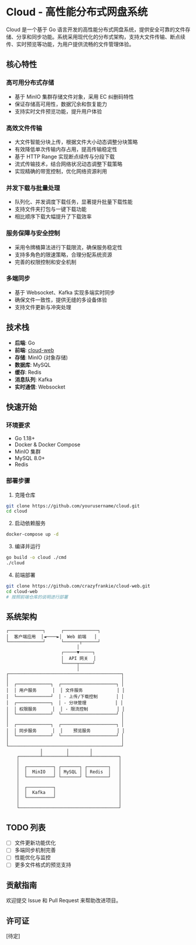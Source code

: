 # Cloud - 高性能分布式网盘系统

Cloud 是一个基于 Go 语言开发的高性能分布式网盘系统，提供安全可靠的文件存储、分享和同步功能。系统采用现代化的分布式架构，支持大文件传输、断点续传、实时预览等功能，为用户提供流畅的文件管理体验。

## 核心特性

### 高可用分布式存储
- 基于 MinIO 集群存储文件对象，采用 EC 纠删码特性
- 保证存储高可用性，数据冗余和恢复能力
- 支持实时文件预览功能，提升用户体验

### 高效文件传输
- 大文件智能分块上传，根据文件大小动态调整分块策略
- 有效降低单次传输内存占用，提高传输稳定性
- 基于 HTTP Range 实现断点续传与分段下载
- 流式传输技术，结合网络状况动态调整下载策略
- 实现精确的带宽控制，优化网络资源利用

### 并发下载与批量处理
- 队列化、并发调度下载任务，显著提升批量下载性能
- 支持文件夹打包与一键下载功能
- 相比顺序下载大幅提升了下载效率

### 服务保障与安全控制
- 采用令牌桶算法进行下载限流，确保服务稳定性
- 支持多角色的限速策略，合理分配系统资源
- 完善的权限控制和安全机制

### 多端同步
- 基于 Websocket、Kafka 实现多端实时同步
- 确保文件一致性，提供无缝的多设备体验
- 支持文件更新与冲突处理

## 技术栈

- **后端**: Go
- **前端**: [cloud-web](https://github.com/crazyfrankie/cloud-web)
- **存储**: MinIO (对象存储)
- **数据库**: MySQL
- **缓存**: Redis
- **消息队列**: Kafka
- **实时通信**: Websocket

## 快速开始

### 环境要求
- Go 1.18+
- Docker & Docker Compose
- MinIO 集群
- MySQL 8.0+
- Redis

### 部署步骤

1. 克隆仓库
```bash
git clone https://github.com/yourusername/cloud.git
cd cloud
```

2. 启动依赖服务
```bash
docker-compose up -d
```

3. 编译并运行
```bash
go build -o cloud ./cmd
./cloud
```

4. 前端部署
```bash
git clone https://github.com/crazyfrankie/cloud-web.git
cd cloud-web
# 按照前端仓库的说明进行部署
```

## 系统架构

```
┌─────────────┐      ┌─────────────┐
│  客户端应用  │◄────►│  Web 前端   │
└─────────────┘      └──────┬──────┘
                           │
                     ┌─────▼─────┐
                     │  API 网关  │
                     └─────┬─────┘
                           │
┌───────────────────────────────────────────┐
│                                           │
│  ┌─────────────┐  ┌─────────────────────┐ │
│  │ 用户服务      │  │ 文件服务             │ │
│  └─────────────┘  │ - 上传/下载控制       │ │
│  ┌─────────────┐  │ - 分块管理           │ │
│  │ 权限服务      │  │ - 限流控制           │ │
│  └─────────────┘  └─────────────────────┘ │
│                                           │
│  ┌─────────────┐  ┌─────────────────────┐ │
│  │ 同步服务      │  │    预览服务          │ │ 
│  └─────────────┘  └─────────────────────┘ │
│                                           │
└───────────────────────────────────────────┘
             │         │        │
    ┌────────┴─────────┴────────┴──────────┐
    │                                      │
    │  ┌──────────┐ ┌───────┐ ┌────────┐   │
    │  │  MinIO   │ │ MySQL │ │ Redis  │   │
    │  └──────────┘ └───────┘ └────────┘   │
    │                                      │
    │  ┌──────────┐                        │
    │  │  Kafka   │                        │
    │  └──────────┘                        │
    │                                      │
    └──────────────────────────────────────┘
```

## TODO 列表
- [ ] 文件更新功能优化
- [ ] 多端同步机制完善
- [ ] 性能优化与监控
- [ ] 更多文件格式的预览支持

## 贡献指南
欢迎提交 Issue 和 Pull Request 来帮助改进项目。

## 许可证
[待定]
